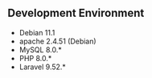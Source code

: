 ## Development Environment
* Debian 11.1  
* apache 2.4.51 (Debian)  
* MySQL 8.0.*  
* PHP 8.0.*  
* Laravel 9.52.*  

